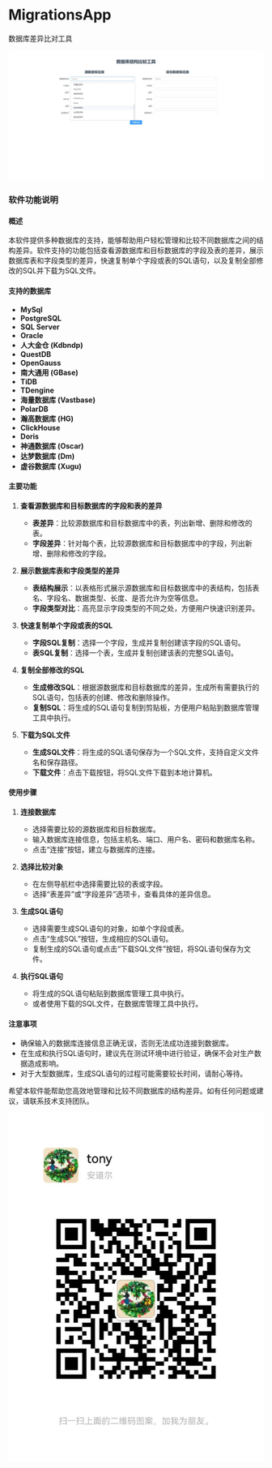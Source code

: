 # MigrationsApp
数据库差异比对工具


![工具图片](./imgs/img.png)


### 软件功能说明

#### 概述
本软件提供多种数据库的支持，能够帮助用户轻松管理和比较不同数据库之间的结构差异。软件支持的功能包括查看源数据库和目标数据库的字段及表的差异，展示数据库表和字段类型的差异，快速复制单个字段或表的SQL语句，以及复制全部修改的SQL并下载为SQL文件。

#### 支持的数据库
- **MySql**
- **PostgreSQL**
- **SQL Server**
- **Oracle**
- **人大金仓 (Kdbndp)**
- **QuestDB**
- **OpenGauss**
- **南大通用 (GBase)**
- **TiDB**
- **TDengine**
- **海量数据库 (Vastbase)**
- **PolarDB**
- **瀚高数据库 (HG)**
- **ClickHouse**
- **Doris**
- **神通数据库 (Oscar)**
- **达梦数据库 (Dm)**
- **虚谷数据库 (Xugu)**

#### 主要功能

1. **查看源数据库和目标数据库的字段和表的差异**
   - **表差异**：比较源数据库和目标数据库中的表，列出新增、删除和修改的表。
   - **字段差异**：针对每个表，比较源数据库和目标数据库中的字段，列出新增、删除和修改的字段。

2. **展示数据库表和字段类型的差异**
   - **表结构展示**：以表格形式展示源数据库和目标数据库中的表结构，包括表名、字段名、数据类型、长度、是否允许为空等信息。
   - **字段类型对比**：高亮显示字段类型的不同之处，方便用户快速识别差异。

3. **快速复制单个字段或表的SQL**
   - **字段SQL复制**：选择一个字段，生成并复制创建该字段的SQL语句。
   - **表SQL复制**：选择一个表，生成并复制创建该表的完整SQL语句。

4. **复制全部修改的SQL**
   - **生成修改SQL**：根据源数据库和目标数据库的差异，生成所有需要执行的SQL语句，包括表的创建、修改和删除操作。
   - **复制SQL**：将生成的SQL语句复制到剪贴板，方便用户粘贴到数据库管理工具中执行。

5. **下载为SQL文件**
   - **生成SQL文件**：将生成的SQL语句保存为一个SQL文件，支持自定义文件名和保存路径。
   - **下载文件**：点击下载按钮，将SQL文件下载到本地计算机。

#### 使用步骤

1. **连接数据库**
   - 选择需要比较的源数据库和目标数据库。
   - 输入数据库连接信息，包括主机名、端口、用户名、密码和数据库名称。
   - 点击“连接”按钮，建立与数据库的连接。

2. **选择比较对象**
   - 在左侧导航栏中选择需要比较的表或字段。
   - 选择“表差异”或“字段差异”选项卡，查看具体的差异信息。

3. **生成SQL语句**
   - 选择需要生成SQL语句的对象，如单个字段或表。
   - 点击“生成SQL”按钮，生成相应的SQL语句。
   - 复制生成的SQL语句或点击“下载SQL文件”按钮，将SQL语句保存为文件。

4. **执行SQL语句**
   - 将生成的SQL语句粘贴到数据库管理工具中执行。
   - 或者使用下载的SQL文件，在数据库管理工具中执行。

#### 注意事项
- 确保输入的数据库连接信息正确无误，否则无法成功连接到数据库。
- 在生成和执行SQL语句时，建议先在测试环境中进行验证，确保不会对生产数据造成影响。
- 对于大型数据库，生成SQL语句的过程可能需要较长时间，请耐心等待。

希望本软件能帮助您高效地管理和比较不同数据库的结构差异。如有任何问题或建议，请联系技术支持团队。

![微信](./imgs/wechat.jpg)